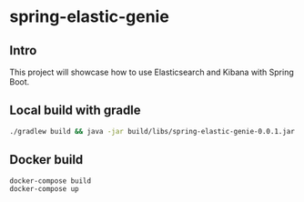 # spring-elastic-genie

## Intro

This project will showcase how to use Elasticsearch and Kibana with Spring Boot.

## Local build with gradle

```bash
./gradlew build && java -jar build/libs/spring-elastic-genie-0.0.1.jar
```

## Docker build

```bash
docker-compose build
docker-compose up
```